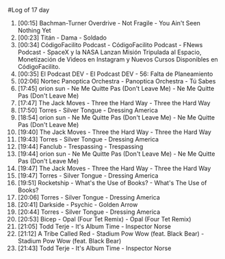 #Log of 17 day

1. [00:15] Bachman-Turner Overdrive - Not Fragile - You Ain't Seen Nothing Yet
1. [00:23] Titán - Dama - Soldado
1. [00:34] CódigoFacilito Podcast - CódigoFacilito Podcast - FNews Podcast - SpaceX y la NASA Lanzan Misión Tripulada al Espacio, Monetización de Videos en Instagram y Nuevos Cursos Disponibles en CódigoFacilito.
1. [00:35] El Podcast DEV - El Podcast DEV - 56: Falta de Planeamiento
1. [02:06] Nortec Panoptica Orchestra - Panoptica Orchestra - Tú Sabes
1. [17:45] orion sun - Ne Me Quitte Pas (Don't Leave Me) - Ne Me Quitte Pas (Don't Leave Me)
1. [17:47] The Jack Moves - Three the Hard Way - Three the Hard Way
1. [17:50] Torres - Silver Tongue - Dressing America
1. [18:54] orion sun - Ne Me Quitte Pas (Don't Leave Me) - Ne Me Quitte Pas (Don't Leave Me)
1. [19:40] The Jack Moves - Three the Hard Way - Three the Hard Way
1. [19:43] Torres - Silver Tongue - Dressing America
1. [19:44] Fanclub - Trespassing - Trespassing
1. [19:44] orion sun - Ne Me Quitte Pas (Don't Leave Me) - Ne Me Quitte Pas (Don't Leave Me)
1. [19:47] The Jack Moves - Three the Hard Way - Three the Hard Way
1. [19:47] Torres - Silver Tongue - Dressing America
1. [19:51] Rocketship - What's the Use of Books? - What's The Use of Books?
1. [20:06] Torres - Silver Tongue - Dressing America
1. [20:41] Darkside - Psychic - Golden Arrow
1. [20:44] Torres - Silver Tongue - Dressing America
1. [20:53] Bicep - Opal (Four Tet Remix) - Opal (Four Tet Remix)
1. [21:05] Todd Terje - It's Album Time - Inspector Norse
1. [21:12] A Tribe Called Red - Stadium Pow Wow (feat. Black Bear) - Stadium Pow Wow (feat. Black Bear)
1. [21:43] Todd Terje - It's Album Time - Inspector Norse
